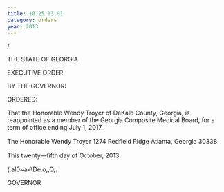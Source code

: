 ```yaml
---
title: 10.25.13.01
category: orders
year: 2013
---
```

 

/.

THE STATE OF GEORGIA

EXECUTIVE ORDER

BY THE GOVERNOR:

ORDERED:

That the Honorable Wendy Troyer of DeKalb County, Georgia, is
reappointed as a member of the Georgia Composite Medical Board,
for a term of office ending July 1, 2017.

The Honorable Wendy Troyer
1274 Redﬁeld Ridge
Atlanta, Georgia 30338

This twenty—ﬁfth day of October, 2013

\(\.aI0~a»\De.o,,Q,.

GOVERNOR

